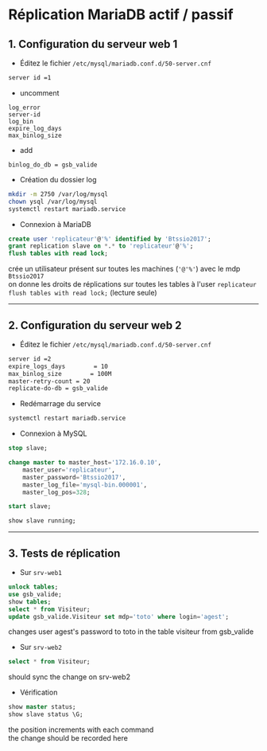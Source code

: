 # Réplication MariaDB actif / passif

## 1. Configuration du serveur web 1
- Éditez le fichier `/etc/mysql/mariadb.conf.d/50-server.cnf`
```bash
server id =1
```
- uncomment
```
log_error
server-id
log_bin
expire_log_days
max_binlog_size
```
- add
```
binlog_do_db = gsb_valide
```

- Création du dossier log
```bash
mkdir -m 2750 /var/log/mysql
chown ysql /var/log/mysql
systemctl restart mariadb.service
```

- Connexion à MariaDB
```sql
create user 'replicateur'@'%' identified by 'Btssio2017';
grant replication slave on *.* to 'replicateur'@'%';
flush tables with read lock;
```
crée un utilisateur présent sur toutes les machines (`'@'%'`) avec le mdp `Btssio2017`  
on donne les droits de réplications sur toutes les tables à l'user `replicateur`  
`flush tables with read lock;` (lecture seule)

---

## 2. Configuration du serveur web 2
- Éditez le fichier `/etc/mysql/mariadb.conf.d/50-server.cnf`
```bash
server id =2
expire_logs_days        = 10
max_binlog_size        = 100M
master-retry-count = 20
replicate-do-db = gsb_valide
```

- Redémarrage du service
```bash
systemctl restart mariadb.service
```

- Connexion à MySQL
```sql
stop slave;

change master to master_host='172.16.0.10', 
    master_user='replicateur', 
    master_password='Btssio2017', 
    master_log_file='mysql-bin.000001', 
    master_log_pos=328;

start slave;

show slave running;
```

---

## 3. Tests de réplication
- Sur `srv-web1`
```sql
unlock tables;
use gsb_valide;
show tables;
select * from Visiteur;
update gsb_valide.Visiteur set mdp='toto' where login='agest';
```
changes user agest's password to toto in the table visiteur from gsb_valide  

- Sur `srv-web2`
```sql
select * from Visiteur;
```
should sync the change on srv-web2  

- Vérification
```sql
show master status; 
show slave status \G;
```
the position increments with each command  
the change should be recorded here
